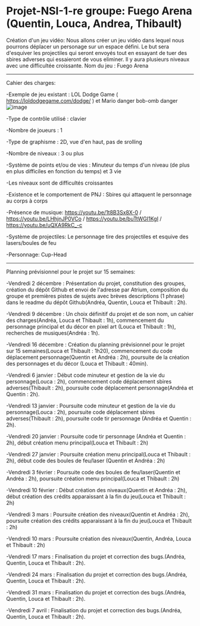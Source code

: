 # Projet-NSI-1-re groupe: Fuego Arena  (Quentin, Louca, Andrea, Thibault)
Création d'un jeu vidéo: 
Nous allons créer un jeu vidéo dans lequel nous pourrons déplacer un personage sur un espace défini. Le but sera d'esquiver les projectiles qui seront envoyés tout en essayant de tuer des sbires adverses qui essaieront de vous eliminer. Il y aura plusieurs niveaux avec une difficultée croissante.
Nom du jeu : Fuego Arena 

--------------------------------------------------------------------------------------------------------------------------------------------------------------------
Cahier des charges:

-Exemple de jeu existant : LOL Dodge Game ( https://loldodgegame.com/dodge/ ) et Mario danger bob-omb danger ![image](https://user-images.githubusercontent.com/119674954/206699870-22b373e7-b407-48c8-94a5-0ef7cfd662aa.png)

-Type de contrôle utilisé : clavier

-Nombre de joueurs : 1

-Type de graphisme : 2D, vue d'en haut, pas de srolling

-Nombre de niveaux : 3 ou plus

-Système de points et/ou de vies : Minuteur du temps d'un niveau (de plus en plus difficiles en fonction du temps) et 3 vie

-Les niveaux sont de difficultés croissantes
  
-Existence et le comportement de PNJ : Sbires qui attaquent le personnage au corps à corps
  
-Présence de musique: https://youtu.be/1t8B3Sx8X-0 / https://youtu.be/LHhjnJP0VCo / https://youtu.be/buTtWGI1KgI / https://youtu.be/uQXA9RkC_-c
   
-Système de projectiles: Le personnage tire des projectiles et esquive des lasers/boules de feu

-Personnage: Cup-Head

-----------------------------------------------------------------------------------------------------------------------------------------------------------
Planning prévisionnel pour le projet sur 15 semaines:

-Vendredi 2 décembre : Présentation du projet, constitution des groupes, création du dépôt Github et envoi de l'adresse par Atrium, composition du groupe et premières pistes de sujets avec brèves descriptions (1 phrase) dans le readme du dépôt Github(Andréa, Quentin, Louca et Thibault : 2h). 

-Vendredi 9 décembre : Un choix définitif du projet et de son nom, un cahier des charges(Andréa, Louca et Thibault : 1h), commencement du personnage principal et du décor en pixel art (Louca et Thibault : 1h), recherches de musiques(Andréa : 1h).

-Vendredi 16 décembre : Création du planning prévisionnel pour le projet sur 15 semaines(Louca et Thibault : 1h20), commencement du code déplacement personnage(Quentin et Andréa : 2h), poursuite de la création des personnages et du décor (Louca et Thibault : 40min).

-Vendredi 6 janvier : Début code minuteur et gestion de la vie du personnage(Louca : 2h), commencement code déplacement sbires adverses(Thibault : 2h), poursuite code déplacement personnage(Andréa et Quentin : 2h).

-Vendredi 13 janvier : Poursuite code minuteur et gestion de la vie du personnage(Louca : 2h), poursuite code déplacement sbires adverses(Thibault : 2h), poursuite code tir personnage (Andréa et Quentin : 2h).

-Vendredi 20 janvier : Poursuite code tir personnage (Andréa et Quentin : 2h), début création menu principal(Louca et Thibault : 2h) 

-Vendredi 27 janvier : Poursuite création menu principal(Louca et Thibault : 2h), début code des boules de feu/laser (Quentin et Andréa : 2h)

-Vendredi 3 février : Poursuite code des boules de feu/laser(Quentin et Andréa : 2h), poursuite création menu principal(Louca et Thibault : 2h)  

-Vendredi 10 février : Début création des niveaux(Quentin et Andréa : 2h), début création des crédits apparaissant à la fin du jeu(Louca et Thibault : 2h) 

-Vendredi 3 mars :  Poursuite création des niveaux(Quentin et Andréa : 2h), poursuite création des crédits apparaissant à la fin du jeu(Louca et Thibault : 2h) 

-Vendredi 10 mars : Poursuite création des niveaux(Quentin, Andréa, Louca et Thibault : 2h)

-Vendredi 17 mars : Finalisation du projet et correction des bugs.(Andréa, Quentin, Louca et Thibault : 2h).

-Vendredi 24 mars : Finalisation du projet et correction des bugs.(Andréa, Quentin, Louca et Thibault : 2h).

-Vendredi 31 mars : Finalisation du projet et correction des bugs.(Andréa, Quentin, Louca et Thibault : 2h).

-Vendredi 7 avril :  Finalisation du projet et correction des bugs.(Andréa, Quentin, Louca et Thibault : 2h).

